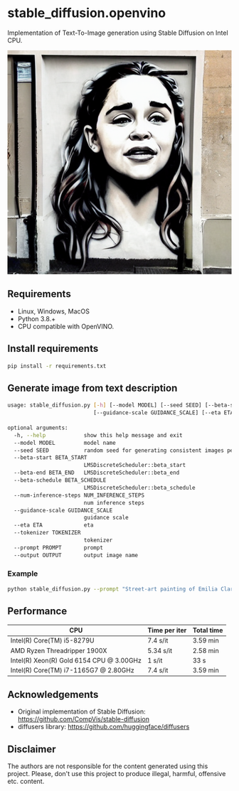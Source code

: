 # stable_diffusion.openvino

Implementation of Text-To-Image generation using Stable Diffusion on Intel CPU.
<p align="center">
  <img src="data/title.png"/>
</p>

## Requirements

* Linux, Windows, MacOS
* Python 3.8.+
* CPU compatible with OpenVINO.

## Install requirements

```bash
pip install -r requirements.txt
```

## Generate image from text description

```bash
usage: stable_diffusion.py [-h] [--model MODEL] [--seed SEED] [--beta-start BETA_START] [--beta-end BETA_END] [--beta-schedule BETA_SCHEDULE] [--num-inference-steps NUM_INFERENCE_STEPS]
                           [--guidance-scale GUIDANCE_SCALE] [--eta ETA] [--tokenizer TOKENIZER] [--prompt PROMPT] [--output OUTPUT]

optional arguments:
  -h, --help            show this help message and exit
  --model MODEL         model name
  --seed SEED           random seed for generating consistent images per prompt
  --beta-start BETA_START
                        LMSDiscreteScheduler::beta_start
  --beta-end BETA_END   LMSDiscreteScheduler::beta_end
  --beta-schedule BETA_SCHEDULE
                        LMSDiscreteScheduler::beta_schedule
  --num-inference-steps NUM_INFERENCE_STEPS
                        num inference steps
  --guidance-scale GUIDANCE_SCALE
                        guidance scale
  --eta ETA             eta
  --tokenizer TOKENIZER
                        tokenizer
  --prompt PROMPT       prompt
  --output OUTPUT       output image name
```

### Example
```bash
python stable_diffusion.py --prompt "Street-art painting of Emilia Clarke in style of Banksy, photorealism"
```

## Performance

| CPU                                      | Time per iter | Total time |
|------------------------------------------|---------------|------------|
| Intel(R) Core(TM) i5-8279U               | 7.4 s/it      | 3.59 min   |
| AMD Ryzen Threadripper 1900X             | 5.34 s/it     | 2.58 min   |
| Intel(R) Xeon(R) Gold 6154 CPU @ 3.00GHz | 1 s/it        | 33 s       |
| Intel(R) Core(TM) i7-1165G7 @ 2.80GHz    | 7.4 s/it      | 3.59 min   |

## Acknowledgements

* Original implementation of Stable Diffusion: https://github.com/CompVis/stable-diffusion
* diffusers library: https://github.com/huggingface/diffusers

## Disclaimer

The authors are not responsible for the content generated using this project.
Please, don't use this project to produce illegal, harmful, offensive etc. content.
